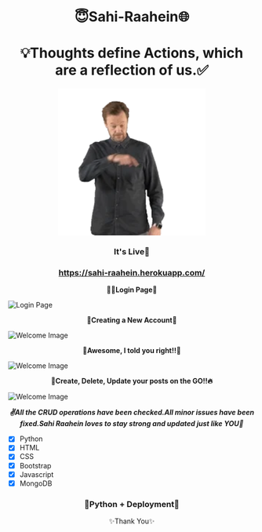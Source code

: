 # <div align="center">😇Sahi-Raahein🌐</div>

# <div align="center">💡Thoughts define Actions, which are a reflection of us.✅</div>
<div align="center">  
  <img align="center" width="300" height="300" src="https://github.com/sd2001/sd2001/blob/master/200w%20(5).webp">
</div>

### <div align="center"> It's Live💖</div>
### <div align="center"><a href="https://sahi-raahein.herokuapp.com/">https://sahi-raahein.herokuapp.com/</a> </div>

**<div align="center"> 🙋‍♂️Login Page🙅 </div>**

![Login Page](https://github.com/sd2001/Sahi-Raahein/blob/master/Login.jpg)

**<div align="center"> 📝Creating a New Account📲 </div>**

![Welcome Image](https://github.com/sd2001/Sahi-Raahein/blob/master/Register.jpg)

**<div align="center"> 🌟Awesome, I told you right!!🚀 </div>**

![Welcome Image](https://github.com/sd2001/Sahi-Raahein/blob/master/Posts.jpg)

**<div align="center">🔩Create, Delete, Update your posts on the GO!!🔥</div>**

![Welcome Image](https://github.com/sd2001/Sahi-Raahein/blob/master/crud_ops.jpg)

***<div align="center">✌All the CRUD operations have been checked.All minor issues have been fixed.Sahi Raahein loves to stay strong and updated just like YOU💪***</div>

- [x] Python
- [x] HTML
- [x] CSS
- [x] Bootstrap
- [x] Javascript
- [x] MongoDB

### <div align="center">🐉Python + Deployment💖
</div>
<div align="center">
✨Thank You✨
</div>

